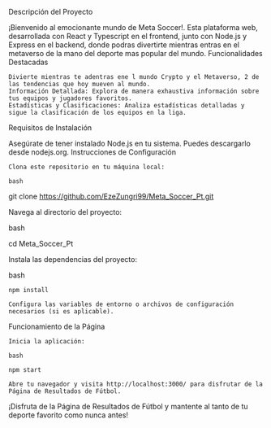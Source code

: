 Descripción del Proyecto

¡Bienvenido al emocionante mundo  de Meta Soccer!.
Esta plataforma web, desarrollada con React y Typescript en el frontend, junto con Node.js y Express en el backend, donde podras divertirte mientras entras en el metaverso de la mano del deporte mas popular del mundo.
Funcionalidades Destacadas

    Divierte mientras te adentras ene l mundo Crypto y el Metaverso, 2 de las tendencias que hoy mueven al mundo.
    Información Detallada: Explora de manera exhaustiva información sobre tus equipos y jugadores favoritos.
    Estadísticas y Clasificaciones: Analiza estadísticas detalladas y sigue la clasificación de los equipos en la liga.

Requisitos de Instalación

Asegúrate de tener instalado Node.js en tu sistema. Puedes descargarlo desde nodejs.org.
Instrucciones de Configuración

    Clona este repositorio en tu máquina local:

    bash

git clone https://github.com/EzeZungri99/Meta_Soccer_Pt.git

Navega al directorio del proyecto:

bash

cd Meta_Soccer_Pt

Instala las dependencias del proyecto:

bash

    npm install

    Configura las variables de entorno o archivos de configuración necesarios (si es aplicable).

Funcionamiento de la Página

    Inicia la aplicación:

    bash

    npm start

    Abre tu navegador y visita http://localhost:3000/ para disfrutar de la Página de Resultados de Fútbol.



¡Disfruta de la Página de Resultados de Fútbol y mantente al tanto de tu deporte favorito como nunca antes!
